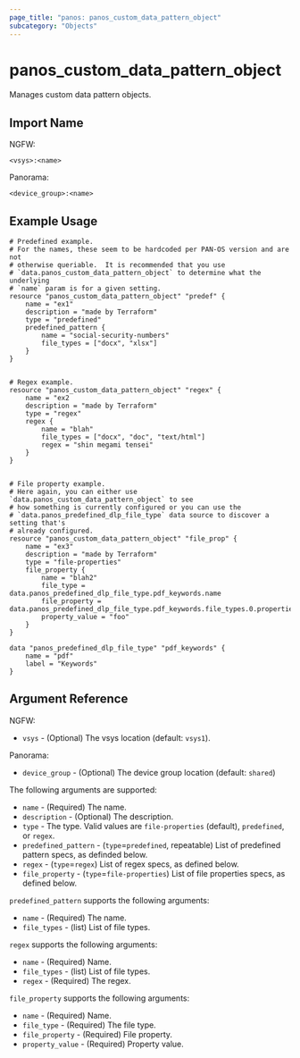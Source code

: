 ```yaml
---
page_title: "panos: panos_custom_data_pattern_object"
subcategory: "Objects"
---
```


# panos_custom_data_pattern_object

Manages custom data pattern objects.


## Import Name

NGFW:

```
<vsys>:<name>
```

Panorama:

```
<device_group>:<name>
```


## Example Usage

```hcl
# Predefined example.
# For the names, these seem to be hardcoded per PAN-OS version and are not
# otherwise queriable.  It is recommended that you use
# `data.panos_custom_data_pattern_object` to determine what the underlying
# `name` param is for a given setting.
resource "panos_custom_data_pattern_object" "predef" {
    name = "ex1"
    description = "made by Terraform"
    type = "predefined"
    predefined_pattern {
        name = "social-security-numbers"
        file_types = ["docx", "xlsx"]
    }
}


# Regex example.
resource "panos_custom_data_pattern_object" "regex" {
    name = "ex2
    description = "made by Terraform"
    type = "regex"
    regex {
        name = "blah"
        file_types = ["docx", "doc", "text/html"]
        regex = "shin megami tensei"
    }
}


# File property example.
# Here again, you can either use `data.panos_custom_data_pattern_object` to see
# how something is currently configured or you can use the
# `data.panos_predefined_dlp_file_type` data source to discover a setting that's
# already configured.
resource "panos_custom_data_pattern_object" "file_prop" {
    name = "ex3"
    description = "made by Terraform"
    type = "file-properties"
    file_property {
        name = "blah2"
        file_type = data.panos_predefined_dlp_file_type.pdf_keywords.name
        file_property = data.panos_predefined_dlp_file_type.pdf_keywords.file_types.0.properties.0.name
        property_value = "foo"
    }
}

data "panos_predefined_dlp_file_type" "pdf_keywords" {
    name = "pdf"
    label = "Keywords"
}
```

## Argument Reference

NGFW:

* `vsys` - (Optional) The vsys location (default: `vsys1`).

Panorama:

* `device_group` - (Optional) The device group location (default: `shared`)

The following arguments are supported:

* `name` - (Required) The name.
* `description` - (Optional) The description.
* `type` - The type.  Valid values are `file-properties` (default),
  `predefined`, or `regex`.
* `predefined_pattern` - (`type`=`predefined`, repeatable) List of
  predefined pattern specs, as definded below.
* `regex` - (`type`=`regex`) List of regex specs, as defined below.
* `file_property` - (`type`=`file-properties`) List of file properties specs,
  as defined below.

`predefined_pattern` supports the following arguments:

* `name` - (Required) The name.
* `file_types` - (list) List of file types.

`regex` supports the following arguments:

* `name` - (Required) Name.
* `file_types` - (list) List of file types.
* `regex` - (Required) The regex.

`file_property` supports the following arguments:

* `name` - (Required) Name.
* `file_type` - (Required) The file type.
* `file_property` - (Required) File property.
* `property_value` - (Required) Property value.
